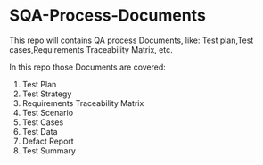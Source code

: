 # SQA-Process-Documents
This repo will contains QA process Documents, like: Test plan,Test cases,Requirements Traceability Matrix, etc.

In this repo those Documents are covered:
1. Test Plan
2. Test Strategy
3. Requirements Traceability Matrix
4. Test Scenario
5. Test Cases
6. Test Data
7. Defact Report
8. Test Summary
